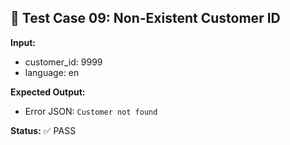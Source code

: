 ## 🚫 Test Case 09: Non-Existent Customer ID

**Input:**
- customer_id: 9999
- language: en

**Expected Output:**
- Error JSON: `Customer not found`

**Status:** ✅ PASS
